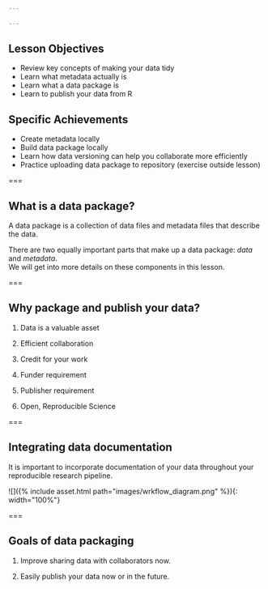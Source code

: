 ```yaml
---
 
---
```

## Lesson Objectives

   -  Review key concepts of making your data tidy  
   -  Learn what metadata actually is
   -  Learn what a data package is
   -  Learn to publish your data from R

## Specific Achievements

   -  Create metadata locally
   -  Build data package locally
   -  Learn how data versioning can help you collaborate more efficiently
   -  Practice uploading data package to repository (exercise outside lesson)

===

## What is a data package?

A data package is a collection of data files and metadata files that describe the data.  

There are two equally important parts that make up a data package: _data_ and _metadata_.  
We will get into more details on these components in this lesson.  

===

## Why package and publish your data?  

1. Data is a valuable asset

2. Efficient collaboration

3. Credit for your work 

4. Funder requirement

5. Publisher requirement

6. Open, Reproducible Science

===

## Integrating data documentation 

It is important to incorporate documentation of your data throughout your reproducible research pipeline.  

![]({% include asset.html path="images/wrkflow_diagram.png" %}){: width="100%"} 


===

## Goals of data packaging

1. Improve sharing data with collaborators now.

2. Easily publish your data now or in the future. 


